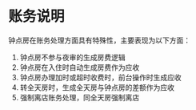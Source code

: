 # 账务说明

钟点房在账务处理方面具有特殊性，主要表现为以下方面：

1. 钟点房不参与夜审的生成房费逻辑 
2. 钟点房在入住时自动生成房费作为应收 
3. 钟点房办理加时或超时收费时，前台操作时生成应收 
4. 转全天房时，生成全天房与钟点房的差额作为应收
5. 强制离店账务处理，同全天房强制离店


